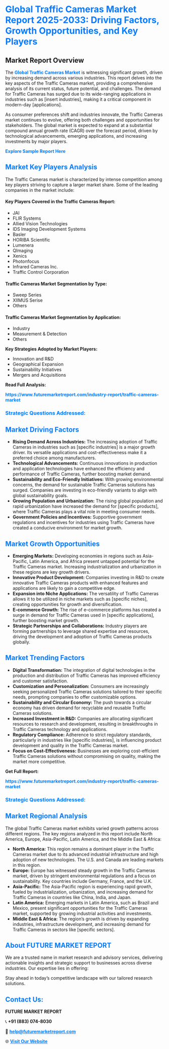 <h1 style="color: #007BFF;">Global Traffic Cameras Market Report 2025-2033: Driving Factors, Growth Opportunities, and Key Players</h1>

<section id="overview">
<h2>Market Report Overview</h2>
<p>The <a href="https://www.futuremarketreport.com/industry-report/traffic-cameras-market" style="color: #007BFF; text-decoration: none;"><strong>Global Traffic Cameras Market</strong></a> is witnessing significant growth, driven by increasing demand across various industries. This report delves into the key aspects of the Traffic Cameras market, providing a comprehensive analysis of its current status, future potential, and challenges. The demand for Traffic Cameras has surged due to its wide-ranging applications in industries such as [insert industries], making it a critical component in modern-day [applications].</p>
<p>As consumer preferences shift and industries innovate, the Traffic Cameras market continues to evolve, offering both challenges and opportunities for stakeholders. The global market is expected to expand at a substantial compound annual growth rate (CAGR) over the forecast period, driven by technological advancements, emerging applications, and increasing investments by major players.</p>
</section>

<section id="overview">
<p><a href="https://www.futuremarketreport.com/request-sample/reportId=91421" style="color: #007BFF; text-decoration: none;"><strong>Explore Sample Report Here</strong></a></p>
</section>

<section id="key-players">
<h2 style="color: #007BFF;">Market Key Players Analysis</h2>
<p>The Traffic Cameras market is characterized by intense competition among key players striving to capture a larger market share. Some of the leading companies in the market include:</p>
<h4>Key Players Covered in the Traffic Cameras Report:</h4>
<ul><li>JAI</li><li>FLIR Systems</li><li>Allied Vision Technologies</li><li>IDS Imaging Development Systems</li><li>Basler</li><li>HORIBA Scientific</li><li>Lumenera</li><li>QImaging</li><li>Xenics</li><li>Photonfocus</li><li>Infrared Cameras Inc.</li><li>Traffic Control Corporation</li></ul>
<h4>Traffic Cameras Market Segmentation by Type:</h4>
<ul><li>Sweep Series</li><li>XIIMUS Serise</li><li>Others</li></ul>

<h4>Traffic Cameras Market Segmentation by Application:</h4>
<ul><li>Industry</li><li>Measurement &amp; Detection</li><li>Others</li></ul>
<p><strong>Key Strategies Adopted by Market Players:</strong></p>
<ul>
<li>Innovation and R&D</li>
<li>Geographical Expansion</li>
<li>Sustainability Initiatives</li>
<li>Mergers and Acquisitions</li>
</ul>
</section>

<section>
<p><strong>Read Full Analysis: </strong></p><a href="https://www.futuremarketreport.com/industry-report/traffic-cameras-market" style="color: #007BFF; text-decoration: none;"><strong>https://www.futuremarketreport.com/industry-report/traffic-cameras-market</strong></a>
<h3 style="color: #007BFF;">Strategic Questions Addressed:</h3>
</section>

<section id="driving-factors">
<h2 style="color: #007BFF;">Market Driving Factors</h2>
<ul>
<li><strong>Rising Demand Across Industries:</strong> The increasing adoption of Traffic Cameras in industries such as [specific industries] is a major growth driver. Its versatile applications and cost-effectiveness make it a preferred choice among manufacturers.</li>
<li><strong>Technological Advancements:</strong> Continuous innovations in production and application technologies have enhanced the efficiency and performance of Traffic Cameras, further boosting market demand.</li>
<li><strong>Sustainability and Eco-Friendly Initiatives:</strong> With growing environmental concerns, the demand for sustainable Traffic Cameras solutions has surged. Companies are investing in eco-friendly variants to align with global sustainability goals.</li>
<li><strong>Growing Population and Urbanization:</strong> The rising global population and rapid urbanization have increased the demand for [specific products], where Traffic Cameras plays a vital role in meeting consumer needs.</li>
<li><strong>Government Policies and Incentives:</strong> Supportive government regulations and incentives for industries using Traffic Cameras have created a conducive environment for market growth.</li>
</ul>
</section>

<section id="growth-opportunities">
<h2 style="color: #007BFF;">Market Growth Opportunities</h2>
<ul>
<li><strong>Emerging Markets:</strong> Developing economies in regions such as Asia-Pacific, Latin America, and Africa present untapped potential for the Traffic Cameras market. Increasing industrialization and urbanization in these regions are key growth drivers.</li>
<li><strong>Innovative Product Development:</strong> Companies investing in R&D to create innovative Traffic Cameras products with enhanced features and applications are likely to gain a competitive edge.</li>
<li><strong>Expansion into Niche Applications:</strong> The versatility of Traffic Cameras allows it to be utilized in niche markets such as [specific niches], creating opportunities for growth and diversification.</li>
<li><strong>E-commerce Growth:</strong> The rise of e-commerce platforms has created a surge in demand for Traffic Cameras used in [specific applications], further boosting market growth.</li>
<li><strong>Strategic Partnerships and Collaborations:</strong> Industry players are forming partnerships to leverage shared expertise and resources, driving the development and adoption of Traffic Cameras products globally.</li>
</ul>
</section>

<section id="trending-factors">
<h2 style="color: #007BFF;">Market Trending Factors</h2>
<ul>
<li><strong>Digital Transformation:</strong> The integration of digital technologies in the production and distribution of Traffic Cameras has improved efficiency and customer satisfaction.</li>
<li><strong>Customization and Personalization:</strong> Consumers are increasingly seeking personalized Traffic Cameras solutions tailored to their specific needs, prompting companies to offer customizable options.</li>
<li><strong>Sustainability and Circular Economy:</strong> The push towards a circular economy has driven demand for recyclable and reusable Traffic Cameras solutions.</li>
<li><strong>Increased Investment in R&D:</strong> Companies are allocating significant resources to research and development, resulting in breakthroughs in Traffic Cameras technology and applications.</li>
<li><strong>Regulatory Compliance:</strong> Adherence to strict regulatory standards, particularly in industries like [specific industries], is influencing product development and quality in the Traffic Cameras market.</li>
<li><strong>Focus on Cost-Effectiveness:</strong> Businesses are exploring cost-efficient Traffic Cameras solutions without compromising on quality, making the market more competitive.</li>
</ul>
</section>

<section>
<p><strong>Get Full Report: </strong></p><a href="https://www.futuremarketreport.com/industry-report/traffic-cameras-market" style="color: #007BFF; text-decoration: none;"><strong>https://www.futuremarketreport.com/industry-report/traffic-cameras-market</strong></a>
<h3 style="color: #007BFF;">Strategic Questions Addressed:</h3>
</section>


<section id="regional-analysis">
<h2 style="color: #007BFF;">Market Regional Analysis</h2>
<p>The global Traffic Cameras market exhibits varied growth patterns across different regions. The key regions analyzed in this report include North America, Europe, Asia-Pacific, Latin America, and the Middle East & Africa:</p>
<ul>
<li><strong>North America:</strong> This region remains a dominant player in the Traffic Cameras market due to its advanced industrial infrastructure and high adoption of new technologies. The U.S. and Canada are leading markets in this region.</li>
<li><strong>Europe:</strong> Europe has witnessed steady growth in the Traffic Cameras market, driven by stringent environmental regulations and a focus on sustainability. Key countries include Germany, France, and the U.K.</li>
<li><strong>Asia-Pacific:</strong> The Asia-Pacific region is experiencing rapid growth, fueled by industrialization, urbanization, and increasing demand for Traffic Cameras in countries like China, India, and Japan.</li>
<li><strong>Latin America:</strong> Emerging markets in Latin America, such as Brazil and Mexico, present significant opportunities for the Traffic Cameras market, supported by growing industrial activities and investments.</li>
<li><strong>Middle East & Africa:</strong> The region’s growth is driven by expanding industries, infrastructure development, and increasing demand for Traffic Cameras in sectors like [specific sectors].</li>
</ul>
</section>

<footer>
<h2 style="color: #007BFF;">About FUTURE MARKET REPORT</h2>
<p>We are a trusted name in market research and advisory services, delivering actionable insights and strategic support to businesses across diverse industries. Our expertise lies in offering:</p>

<p>Stay ahead in today’s competitive landscape with our tailored research solutions.</p>

<h2 style="color: #007BFF;">Contact Us:</h2>
<p><strong>FUTURE MARKET REPORT</strong></p>
<p>📞 <strong>+91 (883) 074-8030</strong></p>
<p>📧 <strong><a href="mailto:help@futuremarketreport.com" style="color: #007BFF;">help@futuremarketreport.com</a></strong></p>
<p>🌐 <strong><a href="https://www.futuremarketreport.com/" style="color: #007BFF;">Visit Our Website</a></strong></p>
</footer>
